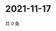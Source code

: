 # 2021-11-17

共 0 条

<!-- BEGIN WEIBO -->
<!-- 最后更新时间 Wed Nov 17 2021 20:23:03 GMT+0800 (China Standard Time) -->

<!-- END WEIBO -->
